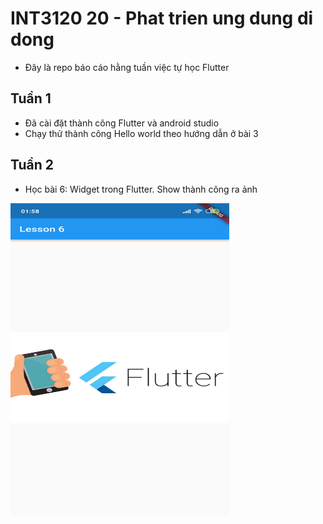 # INT3120 20 - Phat trien ung dung di dong
- Đây là repo báo cáo hằng tuần việc tự học Flutter

## Tuần 1
- Đã cài đặt thành công Flutter và android studio
- Chạy thử thành công Hello world theo hướng dẫn ở bài 3
## Tuần 2
- Học bài 6: Widget trong Flutter. Show thành công ra ảnh
<img src="assets/lesson6.png" alt="lesson 6" title="lesson 6" width="350" height="500" />



